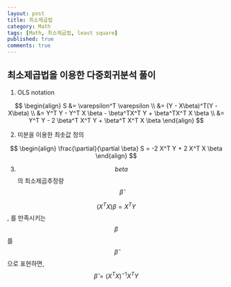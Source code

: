 ```yaml
---
layout: post
title: 최소제곱법
category: Math
tags: [Math, 최소제곱법, least square]
published: true
comments: true
---
```


최소제곱법을 이용한 다중회귀분석 풀이
---

1. OLS notation  

$$ \begin{align} 
	S &= \varepsilon^T \varepsilon \\
	&= (Y - X\beta)^T(Y - X\beta) \\
	&= Y^T Y - Y^T X \beta - \beta^TX^T Y + \beta^TX^T X \beta \\
	&= Y^T Y - 2 \beta^T X^T Y + \beta^T X^T X \beta 
	\end{align} $$

2. 미분을 이용한 최솟값 정의  

$$  \begin{align}
	\frac{\partial}{\partial \beta} S = -2 X^T Y + 2 X^T X \beta
	\end{align} $$

3. $$beta$$의 최소제곱추정량 $$\hat{\beta}$$  

$$ (X^T X) \beta = X^T Y $$, 를 만족시키는 $$\beta$$를 $$ \hat{\beta} $$으로 표현하면,
$$ \hat{\beta} = (X^T X)^{-1} X^T Y $$
